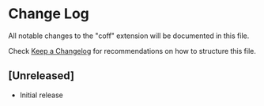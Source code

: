 # Change Log

All notable changes to the "coff" extension will be documented in this file.

Check [Keep a Changelog](http://keepachangelog.com/) for recommendations on how to structure this file.

## [Unreleased]

- Initial release
